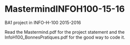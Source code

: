 # MastermindINFOH100-15-16
BA1 project in INFO-H-100 2015-2016

Read the Mastermind.pdf for the project statement and the InfoH100_BonnesPratiques.pdf for the good way to code it.
